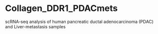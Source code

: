 # Collagen_DDR1_PDACmets
scRNA-seq analysis of human pancreatic ductal adenocarcinoma (PDAC) and Liver-metastasis samples
